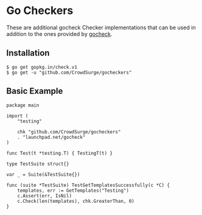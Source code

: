 # Go Checkers

These are additional gocheck Checker implementations that can be used in addition to the ones provided by [gocheck](http://labix.org/gocheck).

## Installation

    $ go get gopkg.in/check.v1
    $ go get -u "github.com/CrowdSurge/gocheckers"
    
## Basic Example

    package main

    import (
    	"testing"    

    	chk "github.com/CrowdSurge/gocheckers"
    	. "launchpad.net/gocheck"
    )

    func Test(t *testing.T) { TestingT(t) }
    
    type TestSuite struct{}
    
    var _ = Suite(&TestSuite{})

    func (suite *TestSuite) TestGetTemplatesSuccessfully(c *C) {
        templates, err := GetTemplates("Testing")
    	c.Assert(err, IsNil)
    	c.Check(len(templates), chk.GreaterThan, 0)
    }

